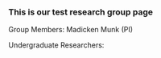 ### This is our test research group page

Group Members:
Madicken Munk (PI) 

Undergraduate Researchers:
 
